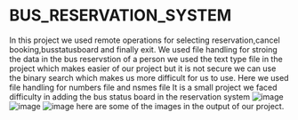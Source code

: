 # BUS_RESERVATION_SYSTEM
In this project we used remote operations for selecting reservation,cancel booking,busstatusboard and finally exit.
We used file handling for stroing the data in the bus reservstion of a person we used the text type file in the project which makes easier of our project but it is not secure we can use the binary search which makes us more difficult for us to use.
Here we used file handling for numbers file and nsmes file 
It is a small project we faced difficulty in adding the bus status board in the reservation system 
![image](https://github.com/santoshd7/BUS_RESERVATION_SYSTEM/assets/134388083/eaa9e870-4e89-44b9-b4e0-467a8febbe30)
![image](https://github.com/santoshd7/BUS_RESERVATION_SYSTEM/assets/134388083/f3fad036-704a-4331-ae18-bdc3a23b180b)
![image](https://github.com/santoshd7/BUS_RESERVATION_SYSTEM/assets/134388083/0c79d56a-3fb6-402d-a34b-40e6f2ad0041)
here are some of the images in the output of our project.

